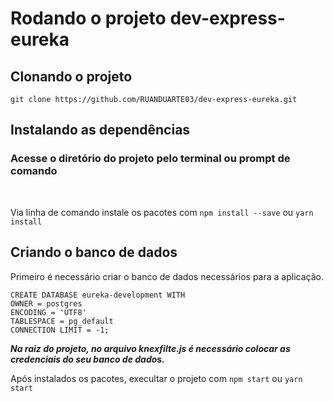# Rodando o projeto dev-express-eureka

## Clonando o projeto

`git clone https://github.com/RUANDUARTE03/dev-express-eureka.git`

## Instalando as dependências

### Acesse o diretório do projeto pelo terminal ou prompt de comando
<br>

Via linha de comando instale os pacotes com
`npm install --save` ou `yarn install`
<br>

## Criando o banco de dados

Primeiro é necessário criar o banco de dados necessários para a aplicação.

```
CREATE DATABASE eureka-development WITH 
OWNER = postgres 
ENCODING = 'UTF8'
TABLESPACE = pg_default
CONNECTION LIMIT = -1;
```

**_Na raiz do projeto, no arquivo knexfilte.js é necessário colocar as credenciais do seu banco de dados._**

Após instalados os pacotes, execultar o projeto com `npm start` ou `yarn start`